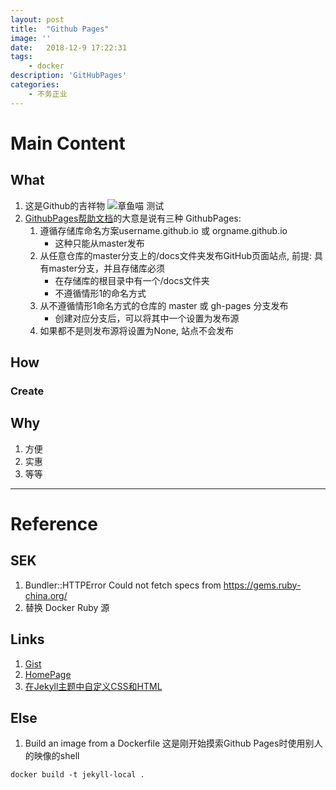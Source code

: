 ```yaml
---
layout: post
title:  "Github Pages"
image: ''
date:   2018-12-9 17:22:31
tags:
    - docker
description: 'GitHubPages'
categories:
    - 不务正业
---
```


# Main Content
## What
1. 这是Github的吉祥物
![章鱼喵 测试](/assets/20190518133042898_20975.jpg)
2. [GithubPages帮助文档](https://help.github.com/en/articles/configuring-a-publishing-source-for-github-pages)的大意是说有三种 GithubPages:
    1. 遵循存储库命名方案username.github.io 或 orgname.github.io
        - 这种只能从master发布
    2. 从任意仓库的master分支上的/docs文件夹发布GitHub页面站点, 前提: 具有master分支，并且存储库必须
        - 在存储库的根目录中有一个/docs文件夹
        - 不遵循情形1的命名方式
     3. 从不遵循情形1命名方式的仓库的 master 或 gh-pages 分支发布
         -  创建对应分支后，可以将其中一个设置为发布源
     4. 如果都不是则发布源将设置为None, 站点不会发布

## How
### Create


## Why
1. 方便
2. 实惠
3. 等等

---
# Reference

## SEK
1. Bundler::HTTPError Could not fetch specs from https://gems.ruby-china.org/
2. 替换 Docker Ruby 源

## Links
1. [Gist](https://gist.github.com/SailHe/498aa5fbccb261a3e074a76296fb41d8)
2. [HomePage](https://github.com/sailhe)
3. [在Jekyll主题中自定义CSS和HTML](https://help.github.com/articles/customizing-css-and-html-in-your-jekyll-theme/)

## Else
1. Build an image from a Dockerfile
这是刚开始摸索Github Pages时使用别人的映像的shell
```Shell
docker build -t jekyll-local .
```
